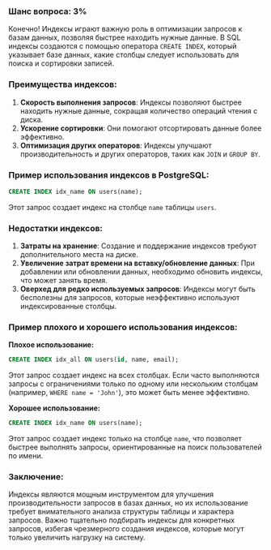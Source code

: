 ### Шанс вопроса: 3%

Конечно! Индексы играют важную роль в оптимизации запросов к базам данных, позволяя быстрее находить нужные данные. В SQL индексы создаются с помощью оператора `CREATE INDEX`, который указывает базе данных, какие столбцы следует использовать для поиска и сортировки записей.

### Преимущества индексов:
1. **Скорость выполнения запросов**: Индексы позволяют быстрее находить нужные данные, сокращая количество операций чтения с диска.
2. **Ускорение сортировки**: Они помогают отсортировать данные более эффективно.
3. **Оптимизация других операторов**: Индексы улучшают производительность и других операторов, таких как `JOIN` и `GROUP BY`.

### Пример использования индексов в PostgreSQL:
```sql
CREATE INDEX idx_name ON users(name);
```
Этот запрос создает индекс на столбце `name` таблицы `users`.

### Недостатки индексов:
1. **Затраты на хранение**: Создание и поддержание индексов требуют дополнительного места на диске.
2. **Увеличение затрат времени на вставку/обновление данных**: При добавлении или обновлении данных, необходимо обновить индексы, что может занять время.
3. **Оверхед для редко используемых запросов**: Индексы могут быть бесполезны для запросов, которые неэффективно используют индексированные столбцы.

### Пример плохого и хорошего использования индексов:
**Плохое использование:**
```sql
CREATE INDEX idx_all ON users(id, name, email);
```
Этот запрос создает индекс на всех столбцах. Если часто выполняются запросы с ограничениями только по одному или нескольким столбцам (например, `WHERE name = 'John'`), это может быть менее эффективно.

**Хорошее использование:**
```sql
CREATE INDEX idx_name ON users(name);
```
Этот запрос создает индекс только на столбце `name`, что позволяет быстрее выполнять запросы, ориентированные на поиск пользователей по имени.

### Заключение:
Индексы являются мощным инструментом для улучшения производительности запросов в базах данных, но их использование требует внимательного анализа структуры таблицы и характера запросов. Важно тщательно подбирать индексы для конкретных запросов, избегая чрезмерного создания индексов, которые могут только увеличить нагрузку на систему.